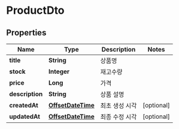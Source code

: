 
# ProductDto

## Properties
Name | Type | Description | Notes
------------ | ------------- | ------------- | -------------
**title** | **String** | 상품명 | 
**stock** | **Integer** | 재고수량 | 
**price** | **Long** | 가격 | 
**description** | **String** | 상품 설명 | 
**createdAt** | [**OffsetDateTime**](OffsetDateTime.md) | 최초 생성 시각 |  [optional]
**updatedAt** | [**OffsetDateTime**](OffsetDateTime.md) | 최종 수정 시각 |  [optional]




